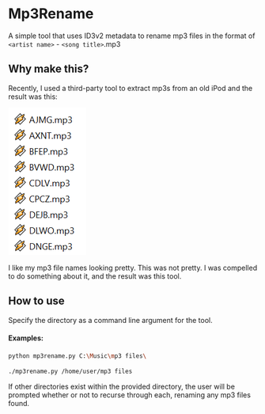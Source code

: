 # Mp3Rename

A simple tool that uses ID3v2 metadata to rename mp3 files in the format of `<artist name>` - `<song title>`.mp3

## Why make this?

Recently, I used a third-party tool to extract mp3s from an old iPod and the result was this:

![Old iPod mp3 file names](images/file_names.png)

I like my mp3 file names looking pretty. This was not pretty. I was compelled to do something about it, and the result was this tool.

## How to use

Specify the directory as a command line argument for the tool.

#### Examples:

```bash
python mp3rename.py C:\Music\mp3 files\
```
```bash
./mp3rename.py /home/user/mp3 files
```

If other directories exist within the provided directory, the user will be prompted whether or not to recurse through each, renaming any mp3 files found.